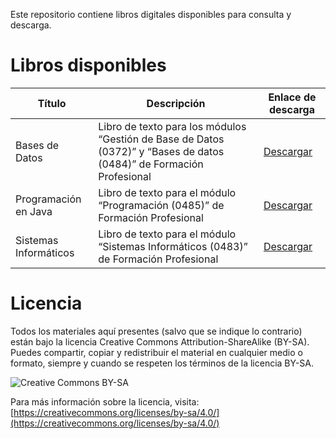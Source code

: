 Este repositorio contiene libros digitales disponibles para consulta y descarga.

# Libros disponibles
| Título | Descripción | Enlace de descarga |
|-|-|-|
| Bases de Datos | Libro de texto para los módulos “Gestión de Base de Datos (0372)” y “Bases de datos (0484)” de Formación Profesional | [Descargar](https://github.com/cavefish-dev/libros/raw/main/bases_de_datos.pdf) |
| Programación en Java | Libro de texto para el módulo “Programación (0485)” de Formación Profesional | [Descargar](https://github.com/cavefish-dev/libros/raw/main/programacion_en_java.pdf) |
| Sistemas Informáticos | Libro de texto para el módulo “Sistemas Informáticos (0483)” de Formación Profesional | [Descargar](https://github.com/cavefish-dev/libros/raw/main/sistemas_informaticos.pdf) |

# Licencia

Todos los materiales aquí presentes (salvo que se indique lo contrario) están bajo la licencia Creative Commons Attribution-ShareAlike (BY-SA).
 Puedes compartir, copiar y redistribuir el material en cualquier medio o formato, siempre y cuando se respeten los términos de la licencia BY-SA.

![Creative Commons BY-SA](https://mirrors.creativecommons.org/presskit/buttons/88x31/png/by-sa.png)

Para más información sobre la licencia, visita: [https://creativecommons.org/licenses/by-sa/4.0/](https://creativecommons.org/licenses/by-sa/4.0/)
